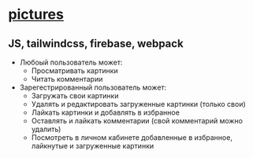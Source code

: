 # [pictures](https://pictures-b3732.web.app/)
## JS, tailwindcss, firebase, webpack

- Любоый пользователь может:
  - Просматривать картинки
  - Читать комментарии
- Зарегестрированный пользователь может:
  - Загружать свои картинки
  - Удалять и редактировать загруженные картинки (только свои)
  - Лайкать картинки и добавлять в избранное
  - Оставлять и лайкать комментарии (свой комментарий можно удалить)
  - Посмотреть в личном кабинете добавленные в избранное, лайкнутые и загруженные картинки  
